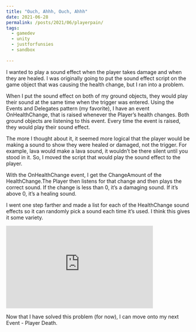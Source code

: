 ```yaml
---
title: "Ouch, Ahhh, Ouch, Ahhh"
date: 2021-06-28
permalink: /posts/2021/06/playerpain/
tags:
  - gamedev
  - unity
  - justforfunsies
  - sandbox
  
---
```


I wanted to play a sound effect when the player takes damage and when they are healed. I was originally going to put the sound effect script on the game object that was causing the health change, but I ran into a problem. 

When I put the sound effect on both of my ground objects, they would play their sound at the same time when the trigger was entered. Using the Events and Delegates pattern (my favorite), I have an event OnHealthChange, that is raised whenever the Player’s health changes. Both ground objects are listening to this event. Every time the event is raised, they would play their sound effect. 

The more I thought about it, it seemed more logical that the player would be making a sound to show they were healed or damaged, not the trigger. For example, lava would make a lava sound, it wouldn’t be there silent until you stood in it. So, I moved the script that would play the sound effect to the player. 

With the OnHealthChange event, I get the ChangeAmount of the HealthChange.The Player then listens for that change and then plays the correct sound. If the change is less than 0, it’s a damaging sound. If it’s above 0, it’s a healing sound.

I went one step farther and made a list for each of the HealthChange sound effects so it can randomly pick a sound each time it’s used. I think this gives it some variety. 

<iframe width="400" height="225" src="https://www.youtube.com/embed/_xn0oVZGTUM" title="YouTube video player" frameborder="0" allow="accelerometer; autoplay; clipboard-write; encrypted-media; gyroscope; picture-in-picture" allowfullscreen></iframe>

Now that I have solved this problem (for now), I can move onto my next Event - Player Death. 






